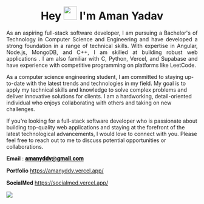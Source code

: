 
<h1 align="center">Hey <img src="https://github.com/TheDudeThatCode/TheDudeThatCode/blob/master/Assets/Hi.gif" width="35px"> I'm Aman Yadav</h1>  
<p align="justify">As an aspiring full-stack software developer, I am pursuing a Bachelor's of Technology in Computer Science and Engineering and have developed a strong foundation in a range of technical skills. With expertise in Angular, Node.js, MongoDB, and C++, I am skilled at building robust web applications . I am also familiar with C, Python, Vercel, and Supabase and have experience with competitive programming on platforms like LeetCode.

As a computer science engineering student, I am committed to staying up-to-date with the latest trends and technologies in my field. My goal is to apply my technical skills and knowledge to solve complex problems and deliver innovative solutions for clients. I am a hardworking, detail-oriented individual who enjoys collaborating with others and taking on new challenges.

If you're looking for a full-stack software developer who is passionate about building top-quality web applications and staying at the forefront of the latest technological advancements, I would love to connect with you. Please feel free to reach out to me to discuss potential opportunities or collaborations. </p>


𝐄𝐦𝐚𝐢𝐥 : **𝐚𝐦𝐚𝐧𝐲𝐝𝐝𝐯@𝐠𝐦𝐚𝐢𝐥.𝐜𝐨𝐦**
 
 𝐏𝐨𝐫𝐭𝐟𝐨𝐥𝐢𝐨 https://amanyddv.vercel.app/
 
 𝐒𝐨𝐜𝐢𝐚𝐥𝐌𝐞𝐝 https://socialmed.vercel.app/
 
 ![](https://komarev.com/ghpvc/?username=amanyddv)











